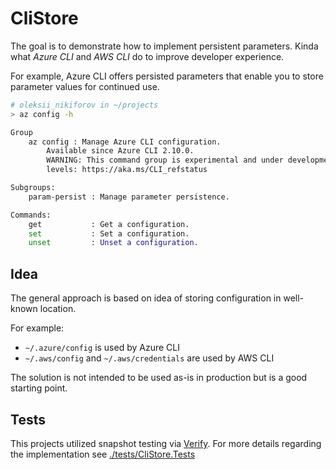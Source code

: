 # CliStore

The goal is to demonstrate how to implement persistent parameters. Kinda what *Azure CLI* and *AWS CLI* do to improve developer experience.

For example, Azure CLI offers persisted parameters that enable you to store parameter values for continued use.

```bash
# oleksii_nikiforov in ~/projects
> az config -h

Group
    az config : Manage Azure CLI configuration.
        Available since Azure CLI 2.10.0.
        WARNING: This command group is experimental and under development. Reference and support
        levels: https://aka.ms/CLI_refstatus

Subgroups:
    param-persist : Manage parameter persistence.

Commands:
    get           : Get a configuration.
    set           : Set a configuration.
    unset         : Unset a configuration.
```

## Idea

The general approach is based on idea of storing configuration in well-known location.

For example: 

- `~/.azure/config` is used by Azure CLI
- `~/.aws/config` and `~/.aws/credentials` are used by AWS CLI

The solution is not intended to be used as-is in production but is a good starting point.

## Tests

This projects utilized snapshot testing via [Verify](https://github.com/VerifyTests/Verify).
For more details regarding the implementation see [./tests/CliStore.Tests](./tests/CliStore.Tests)
